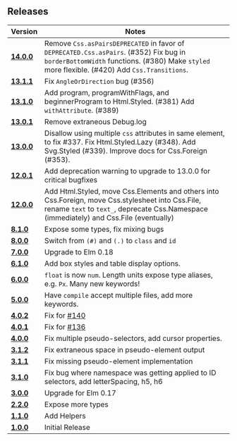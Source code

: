 ## Releases
| Version | Notes |
| ------- | ----- |
| [**14.0.0**](https://github.com/rtfeldman/elm-css/tree/14.0.0) | Remove `Css.asPairsDEPRECATED` in favor of `DEPRECATED.Css.asPairs`. (#352) Fix bug in `borderBottomWidth` functions. (#380) Make `styled` more flexible. (#420) Add `Css.Transitions`.
| [**13.1.1**](https://github.com/rtfeldman/elm-css/tree/13.1.1) | Fix `AngleOrDirection` bug (#356)
| [**13.1.0**](https://github.com/rtfeldman/elm-css/tree/13.1.0) | Add program, programWithFlags, and beginnerProgram to Html.Styled. (#381) Add `withAttribute`. (#389)
| [**13.0.1**](https://github.com/rtfeldman/elm-css/tree/13.0.1) | Remove extraneous Debug.log
| [**13.0.0**](https://github.com/rtfeldman/elm-css/tree/13.0.0) | Disallow using multiple `css` attributes in same element, to fix #337. Fix Html.Styled.Lazy (#348). Add Svg.Styled (#339). Improve docs for Css.Foreign (#353).
| [**12.0.1**](https://github.com/rtfeldman/elm-css/tree/12.0.1) | Add deprecation warning to upgrade to 13.0.0 for critical bugfixes
| [**12.0.0**](https://github.com/rtfeldman/elm-css/tree/12.0.0) | Add Html.Styled, move Css.Elements and others into Css.Foreign, move Css.stylesheet into Css.File, rename `text` to `text_`, deprecate Css.Namespace (immediately) and Css.File (eventually)
| [**8.1.0**](https://github.com/rtfeldman/elm-css/tree/8.1.0) | Expose some types, fix mixing bugs
| [**8.0.0**](https://github.com/rtfeldman/elm-css/tree/8.0.0) | Switch from `(#)` and `(.)` to `class` and `id`
| [**7.0.0**](https://github.com/rtfeldman/elm-css/tree/7.0.0) | Upgrade to Elm 0.18
| [**6.1.0**](https://github.com/rtfeldman/elm-css/tree/6.1.0) | Add box styles and table display options.
| [**6.0.0**](https://github.com/rtfeldman/elm-css/tree/6.0.0) | `float` is now `num`. Length units expose type aliases, e.g. `Px`. Many new keywords!
| [**5.0.0**](https://github.com/rtfeldman/elm-css/tree/5.0.0) | Have `compile` accept multiple files, add more keywords.
| [**4.0.2**](https://github.com/rtfeldman/elm-css/tree/4.0.2) | Fix for [#140](https://github.com/rtfeldman/elm-css/issues/140)
| [**4.0.1**](https://github.com/rtfeldman/elm-css/tree/4.0.1) | Fix for [#136](https://github.com/rtfeldman/elm-css/issues/136)
| [**4.0.0**](https://github.com/rtfeldman/elm-css/tree/4.0.0) | Fix multiple pseudo-selectors, add cursor properties.
| [**3.1.2**](https://github.com/rtfeldman/elm-css/tree/3.1.2) | Fix extraneous space in pseudo-element output
| [**3.1.1**](https://github.com/rtfeldman/elm-css/tree/3.1.1) | Fix missing pseudo-element implementation
| [**3.1.0**](https://github.com/rtfeldman/elm-css/tree/3.1.0) | Fix bug where namespace was getting applied to ID selectors, add letterSpacing, h5, h6
| [**3.0.0**](https://github.com/rtfeldman/elm-css/tree/3.0.0) | Upgrade for Elm 0.17
| [**2.2.0**](https://github.com/rtfeldman/elm-css/tree/2.2.0) | Expose more types
| [**1.1.0**](https://github.com/rtfeldman/elm-css/tree/1.1.0) | Add Helpers
| [**1.0.0**](https://github.com/rtfeldman/elm-css/tree/1.0.0) | Initial Release
